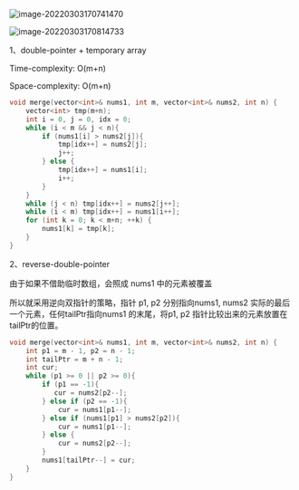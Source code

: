 ![image-20220303170741470](C:\Users\lenovo\AppData\Roaming\Typora\typora-user-images\image-20220303170741470.png)

![image-20220303170814733](C:\Users\lenovo\AppData\Roaming\Typora\typora-user-images\image-20220303170814733.png)



1、double-pointer + temporary array

Time-complexity: O(m+n)

Space-complexity: O(m+n)

```cpp
void merge(vector<int>& nums1, int m, vector<int>& nums2, int n) {
    vector<int> tmp(m+n);
    int i = 0, j = 0, idx = 0;
    while (i < m && j < n){
        if (nums1[i] > nums2[j]){
            tmp[idx++] = nums2[j];
            j++;
        } else {
            tmp[idx++] = nums1[i];
            i++;
        }
    }
    while (j < n) tmp[idx++] = nums2[j++];
    while (i < m) tmp[idx++] = nums1[i++];
    for (int k = 0; k < m+n; ++k) {
        nums1[k] = tmp[k];
    }
}
```



2、reverse-double-pointer

由于如果不借助临时数组，会照成 nums1 中的元素被覆盖

所以就采用逆向双指针的策略，指针 p1, p2 分别指向nums1, nums2 实际的最后一个元素，任何tailPtr指向nums1 的末尾，将p1, p2 指针比较出来的元素放置在tailPtr的位置。

```cpp
void merge(vector<int>& nums1, int m, vector<int>& nums2, int n) {
    int p1 = m - 1, p2 = n - 1;
    int tailPtr = m + n - 1;
    int cur;
    while (p1 >= 0 || p2 >= 0){
        if (p1 == -1){
           cur = nums2[p2--];
        } else if (p2 == -1){
            cur = nums1[p1--];
        } else if (nums1[p1] > nums2[p2]){
            cur = nums1[p1--];
        } else {
            cur = nums2[p2--];
        }
        nums1[tailPtr--] = cur;
    }
}
```

